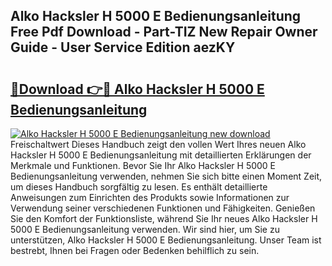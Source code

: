 ## Alko Hacksler H 5000 E Bedienungsanleitung Free Pdf Download - Part-TIZ New Repair Owner Guide - User Service Edition aezKY

# <h2><a href="http://df1h03j.blite.top/?on=Alko+Hacksler+H+5000+E+Bedienungsanleitung">🔗Download 👉🔴 Alko Hacksler H 5000 E Bedienungsanleitung</a></h2>

[![Alko Hacksler H 5000 E Bedienungsanleitung new download](https://i.imgur.com/lujVjoI.png)](http://df1h03j.blite.top/?on=Alko+Hacksler+H+5000+E+Bedienungsanleitung)
Freischaltwert Dieses Handbuch zeigt den vollen Wert Ihres neuen Alko Hacksler H 5000 E Bedienungsanleitung mit detaillierten Erklärungen der Merkmale und Funktionen. Bevor Sie Ihr Alko Hacksler H 5000 E Bedienungsanleitung verwenden, nehmen Sie sich bitte einen Moment Zeit, um dieses Handbuch sorgfältig zu lesen. Es enthält detaillierte Anweisungen zum Einrichten des Produkts sowie Informationen zur Verwendung seiner verschiedenen Funktionen und Fähigkeiten. Genießen Sie den Komfort der Funktionsliste, während Sie Ihr neues Alko Hacksler H 5000 E Bedienungsanleitung verwenden. Wir sind hier, um Sie zu unterstützen, Alko Hacksler H 5000 E Bedienungsanleitung. Unser Team ist bestrebt, Ihnen bei Fragen oder Bedenken behilflich zu sein.

